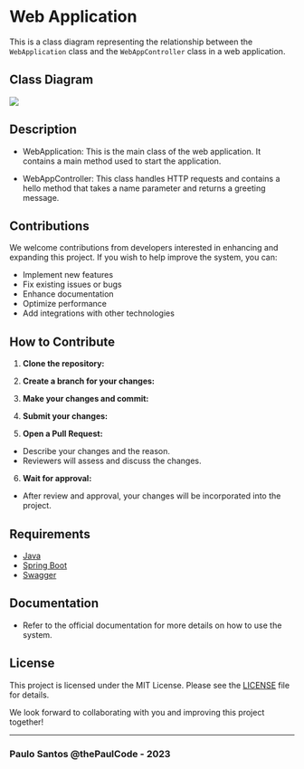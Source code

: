 # Web Application 

This is a class diagram representing the relationship between the `WebApplication` class and the `WebAppController` class in a web application.

## Class Diagram

[![](https://mermaid.ink/img/pako:eNplkMFugzAMhl8l8qmVoFpSCBBVSNN23amHSVt2yCClkUKCQpjWId59gZVp6k62_9if_3iEytYSGFRa9P2jEo0TLTcILTV6lu_3XadVJbyyBo3zC0KHwx-xLH_EuBXKbIRreoaO3inTvL5tGfqwqp4bplvogzXeWa2lW7HxWWptN0a0ckVs1-QXceMojst_PG4ggla6YKgOP1voHPxZtpIDC2ktT2LQngM3U2gVg7fHi6mAeTfICIauFl5ebwHsJHQf1E4YYCN8AiNJsdsnJCWYYkpxlkdwAZbd7bJ8nyU4xUmRpPkUwZe1YT7oNCU0SxNcpDQjmEQga-Wte7qefg7LgpdlYHYxfQMlYoM4?type=png)](https://mermaid.live/edit#pako:eNplkMFugzAMhl8l8qmVoFpSCBBVSNN23amHSVt2yCClkUKCQpjWId59gZVp6k62_9if_3iEytYSGFRa9P2jEo0TLTcILTV6lu_3XadVJbyyBo3zC0KHwx-xLH_EuBXKbIRreoaO3inTvL5tGfqwqp4bplvogzXeWa2lW7HxWWptN0a0ckVs1-QXceMojst_PG4ggla6YKgOP1voHPxZtpIDC2ktT2LQngM3U2gVg7fHi6mAeTfICIauFl5ebwHsJHQf1E4YYCN8AiNJsdsnJCWYYkpxlkdwAZbd7bJ8nyU4xUmRpPkUwZe1YT7oNCU0SxNcpDQjmEQga-Wte7qefg7LgpdlYHYxfQMlYoM4)

## Description
- WebApplication: This is the main class of the web application. It contains a main method used to start the application.

- WebAppController: This class handles HTTP requests and contains a hello method that takes a name parameter and returns a greeting message.

## Contributions

We welcome contributions from developers interested in enhancing and expanding this project. If you wish to help improve the system, you can:

- Implement new features
- Fix existing issues or bugs
- Enhance documentation
- Optimize performance
- Add integrations with other technologies

## How to Contribute

1. **Clone the repository:**

2. **Create a branch for your changes:**

3. **Make your changes and commit:**

4. **Submit your changes:**

5. **Open a Pull Request:**
- Describe your changes and the reason.
- Reviewers will assess and discuss the changes.

6. **Wait for approval:**
- After review and approval, your changes will be incorporated into the project.

## Requirements

- [Java](https://www.java.com/)
- [Spring Boot](https://spring.io/projects/spring-boot)
- [Swagger](https://swagger.io/)

## Documentation

- Refer to the official documentation for more details on how to use the system.

## License

This project is licensed under the MIT License. Please see the [LICENSE](LICENSE) file for details.

We look forward to collaborating with you and improving this project together!

---

### Paulo Santos @thePaulCode - 2023


